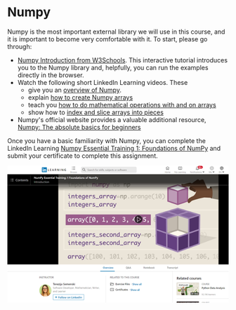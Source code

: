 # Numpy

Numpy is the most important external library we will use in this course, and it is important to become very comfortable with it. To start, please go through:

- [Numpy Introduction from W3Schools](https://www.w3schools.com/python/numpy_intro.asp). This interactive tutorial introduces you to the Numpy library and, helpfully, you can run the examples directly in the browser.
- Watch the following short LinkedIn Learning videos. These
  - give you an [overview of Numpy](https://www.linkedin.com/learning/python-data-analysis-2015/numpy-overview).
  - explain [how to create Numpy arrays](<https://www.linkedin.com/learning/python-data-analysis-2015/creating-numpy-arrays>)
  - teach you [how to do mathematical operations with and on arrays](https://www.linkedin.com/learning/python-data-analysis-2015/doing-math-with-arrays)
  - show how to [index and slice arrays into pieces](https://www.linkedin.com/learning/python-data-analysis-2015/indexing-and-slicing)
- Numpy's official website provides a valuable additional resource, [Numpy: The absolute basics for beginners](https://numpy.org/devdocs/user/absolute_beginners.html)

Once you have a basic familiarity with Numpy, you can complete the LinkedIn Learning [Numpy Essential Training 1: Foundations of NumPy](https://www.linkedin.com/learning/numpy-essential-training-1-foundations-of-numpy/) and submit your certificate to complete this assignment. 

![numpy Certificate](../linkedFiles/numpy.png)

